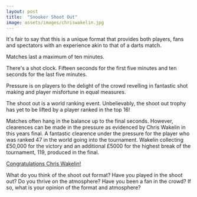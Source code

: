 ```yaml
---
layout: post
title:  "Snooker Shoot Out"
image: assets/images/chriswakelin.jpg
---
```

It's fair to say that this is a unique format that provides both players, fans and spectators with an experience akin to that of a darts match.

Matches last a maximum of ten minutes.  

There's a shot clock. Fifteen seconds for the first five minutes and ten seconds for the last five minutes. 

Pressure is on players to the delight of the crowd revelling in fantastic shot making and player misfortune in equal measures.

The shoot out is a world ranking event.  Unbelievably, the shoot out trophy has yet to be lifted by a player ranked in the top 16!

Matches often hang in the balance up to the final seconds.  However, clearences can be made in the pressure as evidenced by Chris Wakelin in this years final.  A fantastic clearence under the pressure for the player who was ranked 47 in the world going into the tournament.  Wakelin collecting £50,000 for the victory and an additional £5000 for the highest break of the tournament, 119, produced in the final. 

<p><a href="https://www.eurosport.co.uk/snooker/shoot-out/2022-2023/">Congratulations Chris Wakelin!</a></p>

What do you think of the shoot out format? Have you played in the shoot out? Do you thrive on the atmosphere? Have you been a fan in the crowd? If so, what is your opinion of the format and atmosphere?